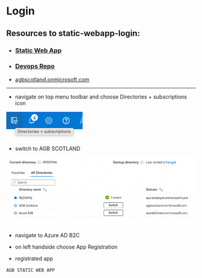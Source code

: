 # Login 

## Resources to static-webapp-login:

 

- ### [Static Web App](https://ashy-beach-0122fe903.1.azurestaticapps.net)

- ### [Devops Repo](https://dev.azure.com/redOpalAzure/Playground/_git/static-webapp-login)


- [agbscotland.onmicrosoft.com](https://portal.azure.com/#@azureredopal.onmicrosoft.com/resource/subscriptions/3d2f6870-ef42-4a17-8d4b-02f69f6230bd/resourceGroups/agb/providers/Microsoft.AzureActiveDirectory/b2cDirectories/agbscotland.onmicrosoft.com/b2ctenantresourceoverviewid)

---
- navigate on top menu toolbar and choose Directories + subscriptions icon
 
![](src/assets/img/nav.png)


- switch to AGB SCOTLAND 

![image](src/assets/img/directory.png)



- navigate to Azure AD B2C
- on left handside choose App Registration

- registrated app
```bash
AGB STATIC WEB APP
```

